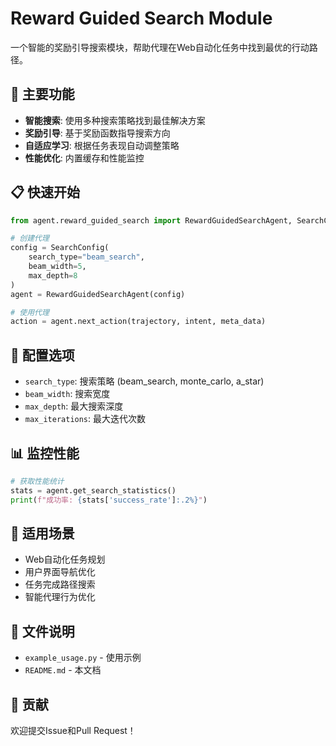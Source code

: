 # Reward Guided Search Module

一个智能的奖励引导搜索模块，帮助代理在Web自动化任务中找到最优的行动路径。

## 🚀 主要功能

- **智能搜索**: 使用多种搜索策略找到最佳解决方案
- **奖励引导**: 基于奖励函数指导搜索方向
- **自适应学习**: 根据任务表现自动调整策略
- **性能优化**: 内置缓存和性能监控

## 📋 快速开始

```python
from agent.reward_guided_search import RewardGuidedSearchAgent, SearchConfig

# 创建代理
config = SearchConfig(
    search_type="beam_search",
    beam_width=5,
    max_depth=8
)
agent = RewardGuidedSearchAgent(config)

# 使用代理
action = agent.next_action(trajectory, intent, meta_data)
```

## 🔧 配置选项

- `search_type`: 搜索策略 (beam_search, monte_carlo, a_star)
- `beam_width`: 搜索宽度
- `max_depth`: 最大搜索深度
- `max_iterations`: 最大迭代次数

## 📊 监控性能

```python
# 获取性能统计
stats = agent.get_search_statistics()
print(f"成功率: {stats['success_rate']:.2%}")
```

## 🎯 适用场景

- Web自动化任务规划
- 用户界面导航优化
- 任务完成路径搜索
- 智能代理行为优化

## 📁 文件说明

- `example_usage.py` - 使用示例
- `README.md` - 本文档

## 🤝 贡献

欢迎提交Issue和Pull Request！
